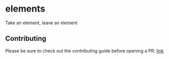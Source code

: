 # elements
Take an element, leave an element

## Contributing
Please be sure to check out the contributing guide before opening a PR: [link](https://github.com/CloudElementsOpenLabs/elements/blob/master/CONTRIBUTING.md)